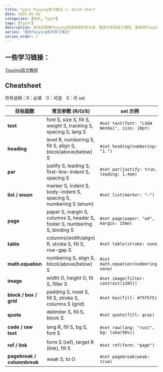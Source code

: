 ```yaml
---
title: Typst-Touying学习笔记 1. Quick Start
date: 2025-05-26
categories: [技术, Typst]
tags: [Typst]
description: 在先后使用Touying完成系统科学大会、南京大学组会汇报后，我发现Touying真是一个好东西，Typst真是一个好东西。于是需要认真学习一下！
series: "我的Touying系列学习笔记"
series_order: 1
---
```


## 一些学习链接：
[Touying官方教程](https://touying-typ.github.io/zh/docs/intro)

## Cheatsheet

符号说明：R：必填 O：可选 S：可 set

| 目标函数                    | 常见参数 (R/O/S)                                                         | set 示例                                     | 同效 show-set 示例                                        |
| --------------------------- | ------------------------------------------------------------------------ | -------------------------------------------- | --------------------------------------------------------- |
| **text**                    | font S, size S, fill S, weight S, tracking S, spacing S, lang S          | `#set text(font: "LXGW WenKai", size: 18pt)` | `#show text: set text(font: "LXGW WenKai", size: 18pt)`   |
| **heading**                 | level R, numbering S, fill S, align S, block(above/below) S              | `#set heading(numbering: "1.")`              | `#show heading: set text(fill: navy)`                     |
| **par**                     | justify S, leading S, first-line-indent S, spacing S                     | `#set par(justify: true, leading: 1.4em)`    | `#show par: set par(justify: true, leading: 1.4em)`       |
| **list / enum**             | marker S, indent S, body-indent S, spacing S, numbering S (enum)         | `#set list(marker: "—")`                     | `#show list: set list(marker: "—")`                       |
| **page**                    | paper S, margin S, columns S, header S, footer S, numbering S, binding S | `#set page(paper: "a4", margin: 25mm)`       | `#show page: set page(columns: 2)`                        |
| **table**                   | columns(width/align) R, stroke S, fill S, row-gap S                      | `#set table(stroke: none)`                   | `#show table: set table(fill: luma(95%))`                 |
| **math.equation**           | numbering S, align S, block(above/below) S                               | `#set math.equation(numbering: none)`        | `#show math.equation: set math.equation(numbering: none)` |
| **image**                   | width O, height O, fit S, filter S                                       | `#set image(filter: contrast(120%))`         | `#show image: set image(width: 6cm)`                      |
| **block / box / grid**      | padding S, inset S, fill S, stroke S, columns S (grid)                   | `#set box(fill: #f5f5f5)`                    | `#show box: set box(padding: 6pt)`                        |
| **quote**                   | delimiter S, fill S, block S                                             | `#set quote(fill: gray)`                     | `#show quote: set quote(delimiter: none)`                 |
| **code / raw text**         | lang R, fill S, bg S, font S                                             | `#set raw(lang: "rust", bg: luma(96%))`      | `#show raw: set text(font: "JetBrains Mono")`             |
| **ref / link**              | form S (ref), target R (link), fill S                                    | `#set ref(form: "page")`                     | `#show link: set text(fill: blue)`                        |
| **pagebreak / columnbreak** | weak S, to O                                                             | `#set pagebreak(weak: true)`                 | `#show pagebreak: set pagebreak(weak: true)`              |


